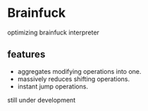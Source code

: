 # Brainfuck
optimizing brainfuck interpreter

## features
- aggregates modifying operations into one.
- massively reduces shifting operations.
- instant jump operations.

still under development